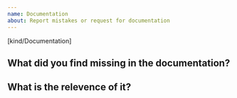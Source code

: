 ```yaml
---
name: Documentation
about: Report mistakes or request for documentation
---
```

[kind/Documentation]

<!--

Welcome! - We kindly ask you to:

  1. Check the documents under https://github.com/redhat-developer/odo/tree/master/docs
  2. Use the chat and talk to us if you have a question/doubt rather than a documentat mistake or request.

The chat room is at: https://chat.openshift.io/developers/channels/odo

Thanks for understanding, and for contributing to the project!

-->

## What did you find missing in the documentation?


## What is the relevence of it?


